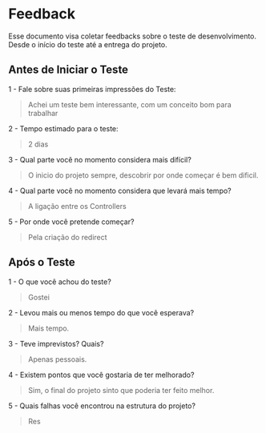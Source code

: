 # Feedback
Esse documento visa coletar feedbacks sobre o teste de desenvolvimento. Desde o início do teste até a entrega do projeto.

## Antes de Iniciar o Teste

1 - Fale sobre suas primeiras impressões do Teste:
> Achei um teste bem interessante, com um conceito bom para trabalhar

2 - Tempo estimado para o teste:
> 2 dias

3 - Qual parte você no momento considera mais difícil?
> O inicio do projeto sempre, descobrir por onde começar é bem dificil.

4 - Qual parte você no momento considera que levará mais tempo?
> A ligação entre os Controllers

5 - Por onde você pretende começar?
> Pela criação do redirect


## Após o Teste

1 - O que você achou do teste?
> Gostei

2 - Levou mais ou menos tempo do que você esperava?
> Mais tempo.

3 - Teve imprevistos? Quais?
> Apenas pessoais.

4 - Existem pontos que você gostaria de ter melhorado?
> Sim, o final do projeto sinto que poderia ter feito melhor.

5 - Quais falhas você encontrou na estrutura do projeto?
> Res
